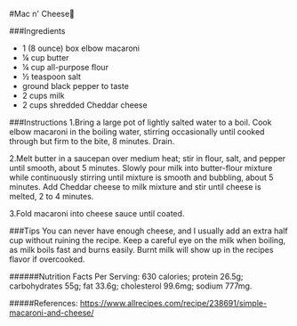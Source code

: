 #Mac n' Cheese:cheese:

###Ingredients

- 1 (8 ounce) box elbow macaroni
- ¼ cup butter
- ¼ cup all-purpose flour
- ½ teaspoon salt
- ground black pepper to taste
- 2 cups milk
- 2 cups shredded Cheddar cheese

###Instructions
1.Bring a large pot of lightly salted water to a boil. Cook elbow macaroni in the boiling water, stirring occasionally until cooked through but firm to the bite, 8 minutes. Drain.


2.Melt butter in a saucepan over medium heat; stir in flour, salt, and pepper until smooth, about 5 minutes. Slowly pour milk into butter-flour mixture while continuously stirring until mixture is smooth and bubbling, about 5 minutes. Add Cheddar cheese to milk mixture and stir until cheese is melted, 2 to 4 minutes.


3.Fold macaroni into cheese sauce until coated.

###Tips
You can never have enough cheese, and I usually add an extra half cup without ruining the recipe. Keep a careful eye on the milk when boiling, as milk boils fast and burns easily. Burnt milk will show up in the recipes flavor if overcooked.


######Nutrition Facts
Per Serving: 630 calories; protein 26.5g; carbohydrates 55g; fat 33.6g; cholesterol 99.6mg; sodium 777mg.



#####References: https://www.allrecipes.com/recipe/238691/simple-macaroni-and-cheese/